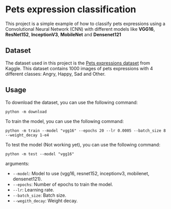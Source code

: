 # Pets expression classification
This project is a simple example of how to classify pets expressions using a Convolutional Neural Network (CNN) with different models like 
**VGG16**, **ResNet152**, **InceptionV3**, **MobileNet** and **Densenet121**

## Dataset
The dataset used in this project is the [Pets expressions dataset](https://www.kaggle.com/datasets/anshtanwar/pets-facial-expression-dataset) from Kaggle. This dataset contains 1000 images of pets expressions with 4 different classes: Angry, Happy, Sad and Other.

## Usage
To download the dataset, you can use the following command:
```
python -m download
```

To train the model, you can use the following command:
```
python -m train --model "vgg16" --epochs 20 --lr 0.0005 --batch_size 8 --weight_decay 1-e4
```

To test the model (Not working yet), you can use the following command:
```
python -m test --model "vgg16"
```

arguments:
- `--model`: Model to use (vgg16, resnet152, inceptionv3, mobilenet, densenet121).
- `--epochs`: Number of epochs to train the model.
- `--lr`: Learning rate.
- `--batch_size`: Batch size.
- `--wegith_decay`: Weight decay.


